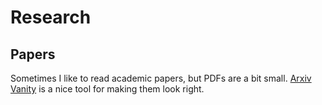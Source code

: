 # Research

## Papers

Sometimes I like to read academic papers, but PDFs are a bit small. [Arxiv Vanity](https://www.arxiv-vanity.com/) is a nice tool for making them look right.
